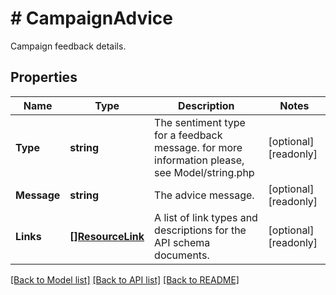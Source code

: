 # # CampaignAdvice
Campaign feedback details.

## Properties 


Name | Type | Description | Notes
------------ | ------------- | ------------- | -------------
**Type**| **string** | The sentiment type for a feedback message. for more information please, see Model/string.php  | [optional] [readonly]
**Message**| **string** | The advice message.  | [optional] [readonly]
**Links**| [**[]ResourceLink**](ResourceLink.md) | A list of link types and descriptions for the API schema documents.  | [optional] [readonly]


[[Back to Model list]](../../README.md#models) [[Back to API list]](../../README.md#endpoints) [[Back to README]](../../README.md)

